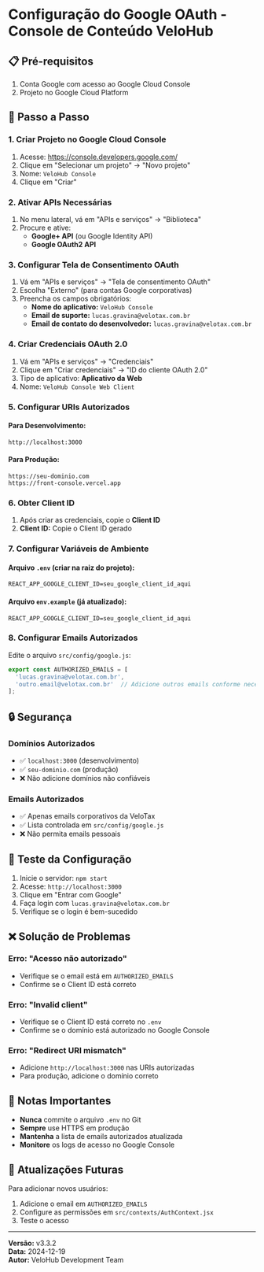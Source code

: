 # Configuração do Google OAuth - Console de Conteúdo VeloHub

## 📋 Pré-requisitos

1. Conta Google com acesso ao Google Cloud Console
2. Projeto no Google Cloud Platform

## 🔧 Passo a Passo

### 1. Criar Projeto no Google Cloud Console

1. Acesse: https://console.developers.google.com/
2. Clique em "Selecionar um projeto" → "Novo projeto"
3. Nome: `VeloHub Console`
4. Clique em "Criar"

### 2. Ativar APIs Necessárias

1. No menu lateral, vá em "APIs e serviços" → "Biblioteca"
2. Procure e ative:
   - **Google+ API** (ou Google Identity API)
   - **Google OAuth2 API**

### 3. Configurar Tela de Consentimento OAuth

1. Vá em "APIs e serviços" → "Tela de consentimento OAuth"
2. Escolha "Externo" (para contas Google corporativas)
3. Preencha os campos obrigatórios:
   - **Nome do aplicativo:** `VeloHub Console`
   - **Email de suporte:** `lucas.gravina@velotax.com.br`
   - **Email de contato do desenvolvedor:** `lucas.gravina@velotax.com.br`

### 4. Criar Credenciais OAuth 2.0

1. Vá em "APIs e serviços" → "Credenciais"
2. Clique em "Criar credenciais" → "ID do cliente OAuth 2.0"
3. Tipo de aplicativo: **Aplicativo da Web**
4. Nome: `VeloHub Console Web Client`

### 5. Configurar URIs Autorizados

#### Para Desenvolvimento:
```
http://localhost:3000
```

#### Para Produção:
```
https://seu-dominio.com
https://front-console.vercel.app
```

### 6. Obter Client ID

1. Após criar as credenciais, copie o **Client ID**
2. **Client ID:** Copie o Client ID gerado

### 7. Configurar Variáveis de Ambiente

#### Arquivo `.env` (criar na raiz do projeto):
```env
REACT_APP_GOOGLE_CLIENT_ID=seu_google_client_id_aqui
```

#### Arquivo `env.example` (já atualizado):
```env
REACT_APP_GOOGLE_CLIENT_ID=seu_google_client_id_aqui
```

### 8. Configurar Emails Autorizados

Edite o arquivo `src/config/google.js`:

```javascript
export const AUTHORIZED_EMAILS = [
  'lucas.gravina@velotax.com.br',
  'outro.email@velotax.com.br'  // Adicione outros emails conforme necessário
];
```

## 🔒 Segurança

### Domínios Autorizados
- ✅ `localhost:3000` (desenvolvimento)
- ✅ `seu-dominio.com` (produção)
- ❌ Não adicione domínios não confiáveis

### Emails Autorizados
- ✅ Apenas emails corporativos da VeloTax
- ✅ Lista controlada em `src/config/google.js`
- ❌ Não permita emails pessoais

## 🚀 Teste da Configuração

1. Inicie o servidor: `npm start`
2. Acesse: `http://localhost:3000`
3. Clique em "Entrar com Google"
4. Faça login com `lucas.gravina@velotax.com.br`
5. Verifique se o login é bem-sucedido

## ❌ Solução de Problemas

### Erro: "Acesso não autorizado"
- Verifique se o email está em `AUTHORIZED_EMAILS`
- Confirme se o Client ID está correto

### Erro: "Invalid client"
- Verifique se o Client ID está correto no `.env`
- Confirme se o domínio está autorizado no Google Console

### Erro: "Redirect URI mismatch"
- Adicione `http://localhost:3000` nas URIs autorizadas
- Para produção, adicione o domínio correto

## 📝 Notas Importantes

- **Nunca** commite o arquivo `.env` no Git
- **Sempre** use HTTPS em produção
- **Mantenha** a lista de emails autorizados atualizada
- **Monitore** os logs de acesso no Google Console

## 🔄 Atualizações Futuras

Para adicionar novos usuários:
1. Adicione o email em `AUTHORIZED_EMAILS`
2. Configure as permissões em `src/contexts/AuthContext.jsx`
3. Teste o acesso

---

**Versão:** v3.3.2  
**Data:** 2024-12-19  
**Autor:** VeloHub Development Team
